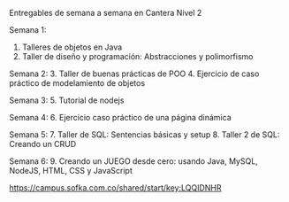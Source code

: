 Entregables de semana a semana en Cantera Nivel 2

Semana 1:
1. Talleres de objetos en Java
2. Taller de diseño y programación: Abstracciones y polimorfismo

Semana 2:
3. Taller de buenas prácticas de POO
4. Ejercicio de caso práctico de modelamiento de objetos

Semana 3:
5. Tutorial de nodejs

Semana 4:
6. Ejercicio caso práctico de una página dinámica

Semana 5:
7. Taller de SQL: Sentencias básicas y setup
8. Taller 2 de SQL: Creando un CRUD

Semana 6:
9. Creando un JUEGO desde cero: usando Java, MySQL, NodeJS, HTML, CSS y JavaScript 

https://campus.sofka.com.co/shared/start/key:LQQIDNHR
